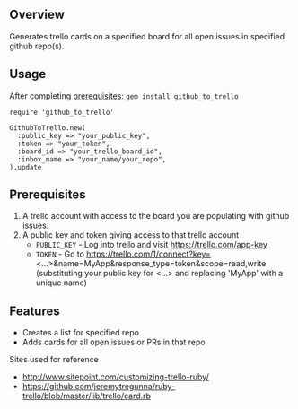 ## Overview
Generates trello cards on a specified board for all open issues in specified github repo(s).

## Usage

After completing [prerequisites](#prerequisites):
`gem install github_to_trello`

```
require 'github_to_trello'

GithubToTrello.new(
  :public_key => "your_public_key",
  :token => "your_token",
  :board_id => "your_trello_board_id",
  :inbox_name => "your_name/your_repo",
).update
```

## Prerequisites

1. A trello account with access to the board you are populating with github issues.
2. A public key and token giving access to that trello account
   - `PUBLIC_KEY` - Log into trello and visit https://trello.com/app-key
   - `TOKEN` - Go to
     https://trello.com/1/connect?key=<...>&name=MyApp&response_type=token&scope=read,write
    (substituting your public key for <...> and replacing 'MyApp' with a unique name)

## Features
- Creates a list for specified repo
- Adds cards for all open issues or PRs in that repo

Sites used for reference
- http://www.sitepoint.com/customizing-trello-ruby/
- https://github.com/jeremytregunna/ruby-trello/blob/master/lib/trello/card.rb

